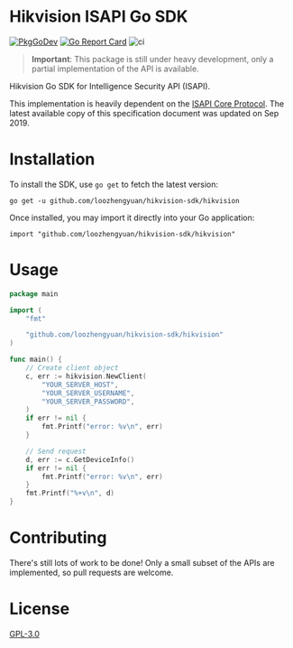 # Hikvision ISAPI Go SDK

[![PkgGoDev](https://pkg.go.dev/badge/github.com/loozhengyuan/hikvision-sdk/hikvision)](https://pkg.go.dev/github.com/loozhengyuan/hikvision-sdk/hikvision)
[![Go Report Card](https://goreportcard.com/badge/github.com/loozhengyuan/hikvision-sdk)](https://goreportcard.com/report/github.com/loozhengyuan/hikvision-sdk)
![ci](https://github.com/loozhengyuan/hikvision-sdk/workflows/ci/badge.svg)

> **Important**: This package is still under heavy development, only a partial implementation of the API is available.

Hikvision Go SDK for Intelligence Security API (ISAPI).

This implementation is heavily dependent on the [ISAPI Core Protocol](/resources/isapi.pdf). The latest available copy of this specification document was updated on Sep 2019.

# Installation

To install the SDK, use `go get` to fetch the latest version:

```shell
go get -u github.com/loozhengyuan/hikvision-sdk/hikvision
```

Once installed, you may import it directly into your Go application:

```shell
import "github.com/loozhengyuan/hikvision-sdk/hikvision"
```

# Usage

```go
package main

import (
	"fmt"

	"github.com/loozhengyuan/hikvision-sdk/hikvision"
)

func main() {
	// Create client object
	c, err := hikvision.NewClient(
		"YOUR_SERVER_HOST",
		"YOUR_SERVER_USERNAME",
		"YOUR_SERVER_PASSWORD",
	)
	if err != nil {
		fmt.Printf("error: %v\n", err)
	}

	// Send request
	d, err := c.GetDeviceInfo()
	if err != nil {
		fmt.Printf("error: %v\n", err)
	}
	fmt.Printf("%+v\n", d)
}
```

# Contributing

There's still lots of work to be done! Only a small subset of the APIs are implemented, so pull requests are welcome.

# License

[GPL-3.0](https://choosealicense.com/licenses/gpl-3.0/)
